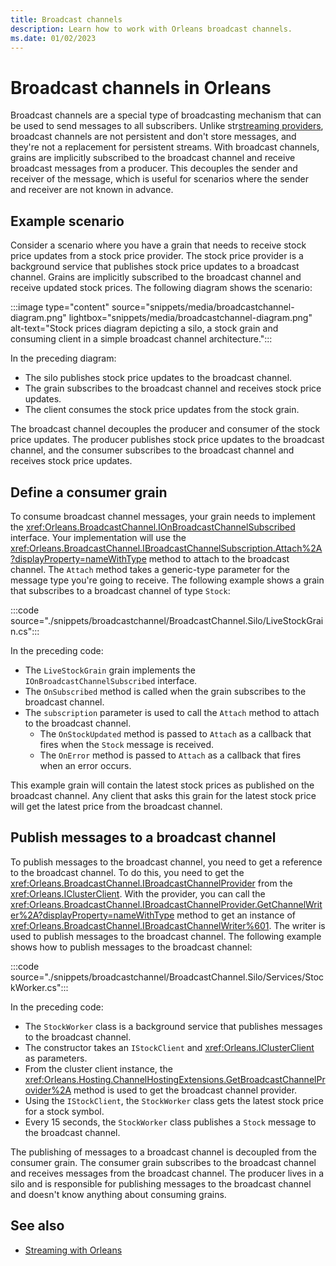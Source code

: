```yaml
---
title: Broadcast channels
description: Learn how to work with Orleans broadcast channels.
ms.date: 01/02/2023
---
```


# Broadcast channels in Orleans

Broadcast channels are a special type of broadcasting mechanism that can be used to send messages to all subscribers. Unlike str[streaming providers](stream-providers.md), broadcast channels are not persistent and don't store messages, and they're not a replacement for persistent streams. With broadcast channels, grains are implicitly subscribed to the broadcast channel and receive broadcast messages from a producer. This decouples the sender and receiver of the message, which is useful for scenarios where the sender and receiver are not known in advance.

## Example scenario

Consider a scenario where you have a grain that needs to receive stock price updates from a stock price provider. The stock price provider is a background service that publishes stock price updates to a broadcast channel. Grains are implicitly subscribed to the broadcast channel and receive updated stock prices. The following diagram shows the scenario:

:::image type="content" source="snippets/media/broadcastchannel-diagram.png" lightbox="snippets/media/broadcastchannel-diagram.png" alt-text="Stock prices diagram depicting a silo, a stock grain and consuming client in a simple broadcast channel architecture.":::

In the preceding diagram:

- The silo publishes stock price updates to the broadcast channel.
- The grain subscribes to the broadcast channel and receives stock price updates.
- The client consumes the stock price updates from the stock grain.

The broadcast channel decouples the producer and consumer of the stock price updates. The producer publishes stock price updates to the broadcast channel, and the consumer subscribes to the broadcast channel and receives stock price updates.

## Define a consumer grain

To consume broadcast channel messages, your grain needs to implement the <xref:Orleans.BroadcastChannel.IOnBroadcastChannelSubscribed> interface. Your implementation will use the <xref:Orleans.BroadcastChannel.IBroadcastChannelSubscription.Attach%2A?displayProperty=nameWithType> method to attach to the broadcast channel. The `Attach` method takes a generic-type parameter for the message type you're going to receive. The following example shows a grain that subscribes to a broadcast channel of type `Stock`:

:::code source="./snippets/broadcastchannel/BroadcastChannel.Silo/LiveStockGrain.cs":::

In the preceding code:

- The `LiveStockGrain` grain implements the `IOnBroadcastChannelSubscribed` interface.
- The `OnSubscribed` method is called when the grain subscribes to the broadcast channel.
- The `subscription` parameter is used to call the `Attach` method to attach to the broadcast channel.
  - The `OnStockUpdated` method is passed to `Attach` as a callback that fires when the `Stock` message is received.
  - The `OnError` method is passed to `Attach` as a callback that fires when an error occurs.

This example grain will contain the latest stock prices as published on the broadcast channel. Any client that asks this grain for the latest stock price will get the latest price from the broadcast channel.

## Publish messages to a broadcast channel

To publish messages to the broadcast channel, you need to get a reference to the broadcast channel. To do this, you need to get the <xref:Orleans.BroadcastChannel.IBroadcastChannelProvider> from the <xref:Orleans.IClusterClient>. With the provider, you can call the <xref:Orleans.BroadcastChannel.IBroadcastChannelProvider.GetChannelWriter%2A?displayProperty=nameWithType> method to get an instance of <xref:Orleans.BroadcastChannel.IBroadcastChannelWriter%601>. The writer is used to publish messages to the broadcast channel. The following example shows how to publish messages to the broadcast channel:

:::code source="./snippets/broadcastchannel/BroadcastChannel.Silo/Services/StockWorker.cs":::

In the preceding code:

- The `StockWorker` class is a background service that publishes messages to the broadcast channel.
- The constructor takes an `IStockClient` and <xref:Orleans.IClusterClient> as parameters.
- From the cluster client instance, the <xref:Orleans.Hosting.ChannelHostingExtensions.GetBroadcastChannelProvider%2A> method is used to get the broadcast channel provider.
- Using the `IStockClient`, the `StockWorker` class gets the latest stock price for a stock symbol.
- Every 15 seconds, the `StockWorker` class publishes a `Stock` message to the broadcast channel.

The publishing of messages to a broadcast channel is decoupled from the consumer grain. The consumer grain subscribes to the broadcast channel and receives messages from the broadcast channel. The producer lives in a silo and is responsible for publishing messages to the broadcast channel and doesn't know anything about consuming grains.

## See also

- [Streaming with Orleans](index.md)
